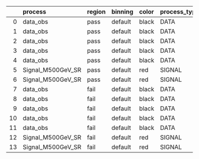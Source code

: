 |    | process           | region   | binning   | color   | process_type   |   scale | variation   | source_filename                                            | source_histname   | alias             | title           |   combine_idx |     lnN |   shapes | syst_type   | direction   | variation_alias   |
|---:|:------------------|:---------|:----------|:--------|:---------------|--------:|:------------|:-----------------------------------------------------------|:------------------|:------------------|:----------------|--------------:|--------:|---------:|:------------|:------------|:------------------|
|  0 | data_obs          | pass     | default   | black   | DATA           |  1      | pT          | ./histograms_for_2DAlphabet_v6/EaDM_Cosmics_Data_VR.root   | hpass_pTsyst_up   | Cosmics_Data_VR   | Cosmics_Data_VR |           nan | nan     |        1 | shapes      | Up          | pTsyst            |
|  1 | data_obs          | pass     | default   | black   | DATA           |  1      | pT          | ./histograms_for_2DAlphabet_v6/EaDM_Cosmics_Data_VR.root   | hpass_pTsyst_down | Cosmics_Data_VR   | Cosmics_Data_VR |           nan | nan     |        1 | shapes      | Down        | pTsyst            |
|  2 | data_obs          | pass     | default   | black   | DATA           |  1      | t0          | ./histograms_for_2DAlphabet_v6/EaDM_Cosmics_Data_VR.root   | hpass_t0syst_up   | Cosmics_Data_VR   | Cosmics_Data_VR |           nan | nan     |        1 | shapes      | Up          | t0syst            |
|  3 | data_obs          | pass     | default   | black   | DATA           |  1      | t0          | ./histograms_for_2DAlphabet_v6/EaDM_Cosmics_Data_VR.root   | hpass_t0syst_down | Cosmics_Data_VR   | Cosmics_Data_VR |           nan | nan     |        1 | shapes      | Down        | t0syst            |
|  4 | data_obs          | pass     | default   | black   | DATA           |  1      | nominal     | ./histograms_for_2DAlphabet_v6/EaDM_Cosmics_Data_VR.root   | hpass             | Cosmics_Data_VR   | Cosmics_Data_VR |           nan | nan     |      nan | nan         | nan         | nan               |
|  5 | Signal_M500GeV_SR | pass     | default   | red     | SIGNAL         |  0.0166 | lumi        | ./histograms_for_2DAlphabet_v6/EaDM_Signal_M500GeV_SR.root | hpass             | Signal_M500GeV_SR | DM signal       |           nan |   1.001 |      nan | lnN         | nan         | nan               |
|  6 | Signal_M500GeV_SR | pass     | default   | red     | SIGNAL         |  0.0166 | nominal     | ./histograms_for_2DAlphabet_v6/EaDM_Signal_M500GeV_SR.root | hpass             | Signal_M500GeV_SR | DM signal       |           nan | nan     |      nan | nan         | nan         | nan               |
|  7 | data_obs          | fail     | default   | black   | DATA           |  1      | pT          | ./histograms_for_2DAlphabet_v6/EaDM_Cosmics_Data_VR.root   | hfail_pTsyst_up   | Cosmics_Data_VR   | Cosmics_Data_VR |           nan | nan     |        1 | shapes      | Up          | pTsyst            |
|  8 | data_obs          | fail     | default   | black   | DATA           |  1      | pT          | ./histograms_for_2DAlphabet_v6/EaDM_Cosmics_Data_VR.root   | hfail_pTsyst_down | Cosmics_Data_VR   | Cosmics_Data_VR |           nan | nan     |        1 | shapes      | Down        | pTsyst            |
|  9 | data_obs          | fail     | default   | black   | DATA           |  1      | t0          | ./histograms_for_2DAlphabet_v6/EaDM_Cosmics_Data_VR.root   | hfail_t0syst_up   | Cosmics_Data_VR   | Cosmics_Data_VR |           nan | nan     |        1 | shapes      | Up          | t0syst            |
| 10 | data_obs          | fail     | default   | black   | DATA           |  1      | t0          | ./histograms_for_2DAlphabet_v6/EaDM_Cosmics_Data_VR.root   | hfail_t0syst_down | Cosmics_Data_VR   | Cosmics_Data_VR |           nan | nan     |        1 | shapes      | Down        | t0syst            |
| 11 | data_obs          | fail     | default   | black   | DATA           |  1      | nominal     | ./histograms_for_2DAlphabet_v6/EaDM_Cosmics_Data_VR.root   | hfail             | Cosmics_Data_VR   | Cosmics_Data_VR |           nan | nan     |      nan | nan         | nan         | nan               |
| 12 | Signal_M500GeV_SR | fail     | default   | red     | SIGNAL         |  0.0166 | lumi        | ./histograms_for_2DAlphabet_v6/EaDM_Signal_M500GeV_SR.root | hfail             | Signal_M500GeV_SR | DM signal       |           nan |   1.001 |      nan | lnN         | nan         | nan               |
| 13 | Signal_M500GeV_SR | fail     | default   | red     | SIGNAL         |  0.0166 | nominal     | ./histograms_for_2DAlphabet_v6/EaDM_Signal_M500GeV_SR.root | hfail             | Signal_M500GeV_SR | DM signal       |           nan | nan     |      nan | nan         | nan         | nan               |